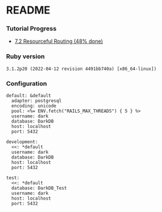 # README

### Tutorial Progress
- <a href="https://guides.rubyonrails.org/getting_started.html#resourceful-routing">7.2 Resourceful Routing (48% done)</a>




### Ruby version
`3.1.2p20 (2022-04-12 revision 4491bb740a) [x86_64-linux])`

### Configuration
```
default: &default
  adapter: postgresql
  encoding: unicode
  pool: <%= ENV.fetch("RAILS_MAX_THREADS") { 5 } %>
  username: dark
  database: DarkDB
  host: localhost
  port: 5432

development:
  <<: *default
  username: dark
  database: DarkDB
  host: localhost
  port: 5432

test:
  <<: *default
  database: DarkDB_Test
  username: dark
  host: localhost
  port: 5432
```
